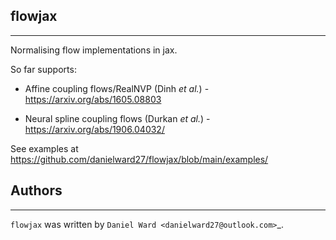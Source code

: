 ## flowjax
-------

Normalising flow implementations in jax.

So far supports:

- Affine coupling flows/RealNVP (Dinh *et al.*) - https://arxiv.org/abs/1605.08803

- Neural spline coupling flows (Durkan *et al.*) - https://arxiv.org/abs/1906.04032/


See examples at https://github.com/danielward27/flowjax/blob/main/examples/


## Authors
-------

`flowjax` was written by `Daniel Ward <danielward27@outlook.com>`_.

